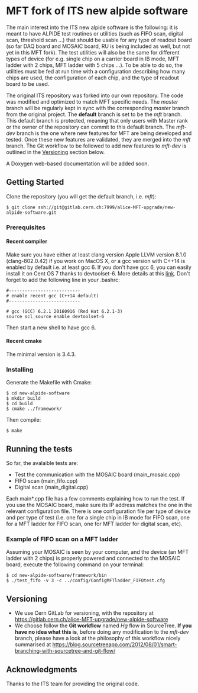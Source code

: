 # MFT fork of ITS new alpide software

The main interest into the ITS new alpide software is the following: it is meant to have ALPIDE test routines or utilities (such as FIFO scan, digital scan, threshold scan ...) that should be usable for any type of readout board (so far DAQ board and MOSAIC board, RU is being included as well, but not yet in this MFT fork). The test utilities will also be the same for different types of device (for e.g. single chip on a carrier board in IB mode, MFT ladder with 2 chips, MFT ladder with 5 chips ...). To be able to do so, the utilities must be fed at run time with a configuration describing how many chips are used, the configuration of each chip, and the type of readout board to be used.

The original ITS repository was forked into our own repository. The code was modified and optimized to match MFT specific needs. The _master_ branch will be regularly kept in sync with the corresponding _master_ branch from the original project. The **default** branch is set to be the _mft_ branch. This default branch is protected, meaning that only users with Master rank or the owner of the repository can commit to this default branch. The _mft-dev_ branch is the one where new features for MFT are being developed and tested. Once these new features are validated, they are merged into the _mft_ branch. The Git workflow to be followed to add new features to _mft-dev_ is outlined in the [Versioning](#versioning) section below.

A Doxygen web-based documentation will be added soon.

## Getting Started

Clone the repository (you will get the default branch, i.e. _mft_):

```
$ git clone ssh://git@gitlab.cern.ch:7999/alice-MFT-upgrade/new-alpide-software.git
```

### Prerequisites

#### Recent compiler

Make sure you have either at least clang version Apple LLVM version 8.1.0 (clang-802.0.42) if you work on MacOS X, or a gcc version with C++14 is enabled by default i.e. at least gcc 6. If you don't have gcc 6, you can easily install it on Cent OS 7 thanks to devtoolset-6. More details at this [link](https://www.softwarecollections.org/en/scls/rhscl/devtoolset-6/). Don't forget to add the following line in your .bashrc:

```
#---------------------------
# enable recent gcc (C++14 default)
#---------------------------

# gcc (GCC) 6.2.1 20160916 (Red Hat 6.2.1-3)
source scl_source enable devtoolset-6
```

Then start a new shell to have gcc 6.

#### Recent cmake

The minimal version is 3.4.3.

### Installing

Generate the Makefile with Cmake:

```
$ cd new-alpide-software
$ mkdir build
$ cd build
$ cmake ../framework/
```

Then compile:

```
$ make
```

## Running the tests

So far, the avalaible tests are:
* Test the communication with the MOSAIC board (main_mosaic.cpp)
* FIFO scan (main_fifo.cpp)
* Digital scan (main_digital.cpp)

Each main*.cpp file has a few comments explaining how to run the test. If you use the MOSAIC board, make sure its IP address matches the one in the relevant configuration file. There is one configuration file per type of device and per type of test (i.e. one for a single chip in IB mode for FIFO scan, one for a MFT ladder for FIFO scan, one for MFT ladder for digital scan, etc).

### Example of FIFO scan on a MFT ladder

Assuming your MOSAIC is seen by your computer, and the device (an MFT ladder with 2 chips) is properly powered and connected to the MOSAIC board, execute the following command on your terminal:

```
$ cd new-alpide-software/framework/bin
$ ./test_fifo -v 3 -c ../config/ConfigMFTladder_FIFOtest.cfg
```

## Versioning

* We use Cern GitLab for versioning, with the repository at https://gitlab.cern.ch/alice-MFT-upgrade/new-alpide-software
* We choose follow the **Git workflow** named *Hg* flow in SourceTree. **If you have no idea what this is**, before doing any modification to the _mft-dev_ branch, please have a look at the philosophy of this workflow nicely summarised at https://blog.sourcetreeapp.com/2012/08/01/smart-branching-with-sourcetree-and-git-flow/

## Acknowledgments

Thanks to the ITS team for providing the original code.
